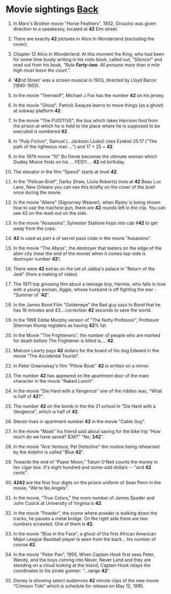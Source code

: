 # Movie sightings [Back](./README.md)

1.  In Marx's Brother movie "Horse Feathers", 1932, Groucho was given direction to a speakeasy, located at **42** Elm street.

2.  There are exactly **42** pictures in Alice In Wonderland (excluding the cover).

3.  Chapter 12 Alice In Wonderland: At this moment the King, who had been for some time busily writing in his note-book, called out,
*"Silence!"* and read out from his book, *"Rule **Forty-two**. All persons more than a mile high must leave the court.".*

4.  '**42**nd Street' was a screen musical in 1933, directed by Lloyd Bacon (1890-1955).

5.  In the movie "Teenwolf", Michael J Fox has the number **42** on his jersey.

6.  In the movie "Ghost", Patrick Swayze learns to move things (as a ghost) at subway platform **42**.

7.  In the movie "The FUGITIVE", the bus which takes Harrison ford from the prison at which he is held to the place where he is 
supposed to be executed is numbered **42**.

8.  In "Pulp Fiction", Samuel L. Jackson (Jules) cites Ezekiel 25:17 ("The path of the righteous man ...") and 17 + 25 = **42**.

9.  In the 1979 movie "10" Bo Derek becomes the ultimate woman which Dudley Moore finds on his ....YES!!!.... **42**.nd birthday.

10. The elevator in the film "Speed" starts at level **42**.

11. In the "Pelican Brief", Darby Shaw, (Julia Roberts) lives at **42** Beau Luc Lane, New Orleans you can see this briefly on 
the cover of the brief once during the movie.

12. In the movie "Aliens" (Sigourney Weaver), when Ripley is being shown how to use the machine gun, there are **42** rounds left 
in the clip. You can see 42 on the read-out on the side.

13. In the movie "Assassins", Sylvester Stallone hops into cab #**42** to get away from the cops.

14. **42** is used as part a of secret pass code in the movie "Assassins".

15. In the movie "The Abyss", the destroyer that teeters on the edge of the alien city (near the end of the movie) when it comes
top-side is destroyer number **42**1.

16. There were **42** extras on the set of Jabba's palace in "Return of the Jedi" (from a making of video).

17. The 1971 top grossing film about a teenage boy, Hermie, who falls in love with a young woman, Aggie, whose husband is off 
fighting the war - "Summer of '**42**".

18. In the James Bond Film "Goldeneye" the Bad guy says to Bond that he has 16 minutes and 43....correction **42** seconds to save the world.

19. In the 1996 Eddie Murphy version of "The Nutty Professor", Professor Sherman Klump registers as having **42**% fat.

20. In the Movie "The Frighteners", the number of people who are marked for death before The Frightener is killed is.... **42**.

21. Malcom Learty pays **42** dollars for the board of his dog Edward in the movie "The Accidental Tourist".

22. In Peter Greenaway's film "Pillow Book" **42** is written on a mirror.

23. The number **42** has appeared on the apartment door of the main character in the movie "Naked Lunch".

24. In the movie "Die Hard with a Vengence" one of the riddles was, "What is half of **42**?".

25. The number **42** on the bomb in the the 21 school in "Die Hard with a Vengence", which is half of **42**.

26. Steven lives in apartment number **42** in the movie "Cable Guy".

27. In the movie "Mask" his friend said about saving for the bike trip "How much do we have saved? $36?" "No, $**42**".

28. In the movie "Ace Ventura; Pet Detective" the routine being rehearsed by the dolphin is called "Blue **42**".

29. Towards the end of "Paper Moon," Tatum O'Neil counts the money in her cigar box. It's eight hundred and some-odd dollars -- "and **42** cents".

30. **4242** are the first four digits on the prison uniform of Sean Penn in the movie, "We're No Angels".

31. In the movie, "True Colors," the room number of James Spader and John Cusick at University of Virginia is **42**.

32. In the movie "Powder", the scene where powder is walking down the tracks, he passes a metal bridge. On the right side there are 
two numbers scrawled. One of them is **42**.

33. In the movie "Blue in the Face", a ghost of the first African American Major League Baseball player is seen from the back... his number of course **42**.

34. In the movie "Peter Pan", 1955, When Captain Hook first sees Peter, Wendy, and the boys coming into Never, Never Land and they are
standing on a cloud looking at the Island, Captain Hook relays the coordinates to his pirate gunner: "...range **42**".

35. Disney is showing select audiences **42** minute clips of the new movie "Crimson Tide" which is schedule for release on May 12, 1995.

